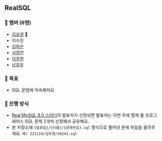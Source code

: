 ## RealSQL

### 👥 멤버 (6명)

- [김유경](https://github.com/ugaemi) 👑
- 이수진
- [김하은](https://github.com/heidi127kim)
- [서정연](https://github.com/busyppp)
- [이주현](https://github.com/JuHyun419)
- [남길우](https://github.com/Namgilu)

### 🎯 목표

- SQL 문법에 익숙해져요

### 🌿 진행 방식

- [Real MySQL 8.0 스터디](https://www.notion.so/ugaemi/Real-MySQL-8-0-1-439d277a7b4e40a79ecc8637c2fac945)의 발표자가 선정되면 발표자는 이번 주에 함께 풀 프로그래머스 SQL 문제 2개씩 선정해서 공유해요.
- 본 저장소에 `{발표일}/{이름}/{문제번호}.sql` 형식으로 풀어낸 문제 파일을 올려주세요. `예) 221114/김유경/39241.sql`
